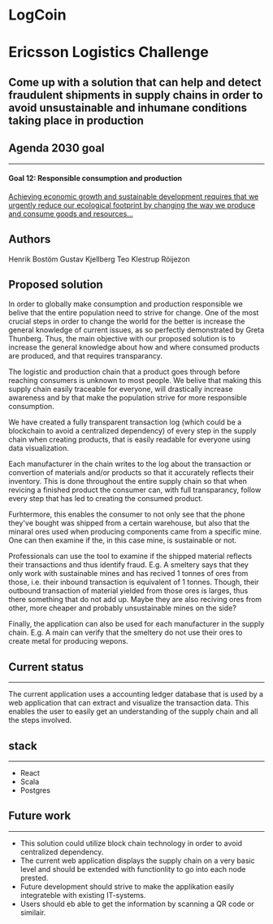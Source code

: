 # LogCoin

# Ericsson Logistics Challenge

## Come up with a solution that can help and detect fraudulent shipments in supply chains in order to avoid unsustainable and inhumane conditions taking place in production

## Agenda 2030 goal

---

#### Goal 12: Responsible consumption and production

[Achieving economic growth and sustainable development requires that we urgently reduce our ecological footprint by changing the way we produce and consume goods and resources...](https://www.undp.org/content/undp/en/home/sustainable-development-goals/goal-12-responsible-consumption-and-production.html)

## Authors
Henrik Bostöm
Gustav Kjellberg
Teo Klestrup Röijezon

## Proposed solution

In order to globally make consumption and production responsible we belive that the entire population need to strive for change. One of the most crucial steps in order to change the world for the better is increase the general knowledge of current issues, as so perfectly demonstrated by Greta Thunberg. Thus, the main objective with our proposed solution is to increase the general knowledge about how and where consumed products are produced, and that requires transparancy.

The logistic and production chain that a product goes through before reaching consumers is unknown to most people. We belive that making this supply chain easily traceable for everyone, will drastically increase awareness and by that make the population strive for more responsible consumption.

We have created a fully transparent transaction log (which could be a blockchain to avoid a centralized dependency) of every step in the supply chain when creating products, that is easily readable for everyone using data visualization.

Each manufacturer in the chain writes to the log about the transaction or convertion of materials and/or products so that it accurately reflects their inventory. This is done throughout the entire supply chain so that when revicing a finished product the consumer can, with full transparancy, follow every step that has led to creating the consumed product.

Furhtermore, this enables the consumer to not only see that the phone they've bought was shipped from a certain warehouse, but also that the minaral ores used when producing components came from a specific mine. One can then examine if the, in this case mine, is sustainable or not.

Professionals can use the tool to examine if the shipped material reflects their transactions and thus identify fraud. E.g. A smeltery says that they only work with sustainable mines and has recived 1 tonnes of ores from those, i.e. their inbound transaction is equivalent of 1 tonnes. Though, their outbound transaction of material yielded from those ores is larges, thus there something that do not add up. Maybe they are also reciving ores from other, more cheaper and probably unsustainable mines on the side?

Finally, the application can also be used for each manufacturer in the supply chain. E.g. A main can verify that the smeltery do not use their ores to create metal for producing wepons.

## Current status

---

The current application uses a accounting ledger database that is used by a web application that can extract and visualize the transaction data. This enables the user to easily get an understanding of the supply chain and all the steps involved.


## stack

---

- React
- Scala
- Postgres

## Future work

---

- This solution could utilize block chain technology in order to avoid centralized dependency.
- The current web application displays the supply chain on a very basic level and should be extended with functionlity to go into each node prested.
- Future development should strive to make the applikation easily integrateble with existing IT-systems.
- Users should eb able to get the information by scanning a QR code or similair.
